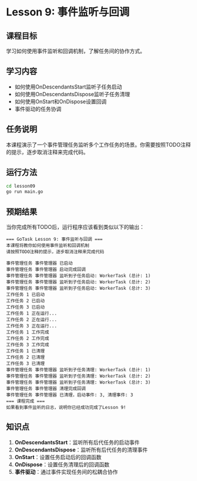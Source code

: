 # Lesson 9: 事件监听与回调

## 课程目标
学习如何使用事件监听和回调机制，了解任务间的协作方式。

## 学习内容
- 如何使用OnDescendantsStart监听子任务启动
- 如何使用OnDescendantsDispose监听子任务清理
- 如何使用OnStart和OnDispose设置回调
- 事件驱动的任务协调

## 任务说明
本课程演示了一个事件管理任务监听多个工作任务的场景。你需要按照TODO注释的提示，逐步取消注释来完成代码。

## 运行方法
```bash
cd lesson09
go run main.go
```

## 预期结果
当你完成所有TODO后，运行程序应该看到类似以下的输出：
```
=== GoTask Lesson 9: 事件监听与回调 ===
本课程将教你如何使用事件监听和回调机制
请按照TODO注释的提示，逐步取消注释来完成代码

事件管理任务 事件管理器 已启动
事件管理任务 事件管理器 启动完成回调
事件管理任务 事件管理器 监听到子任务启动: WorkerTask (总计: 1)
事件管理任务 事件管理器 监听到子任务启动: WorkerTask (总计: 2)
事件管理任务 事件管理器 监听到子任务启动: WorkerTask (总计: 3)
工作任务 1 已启动
工作任务 2 已启动
工作任务 3 已启动
工作任务 1 正在运行...
工作任务 2 正在运行...
工作任务 3 正在运行...
工作任务 1 工作完成
工作任务 2 工作完成
工作任务 3 工作完成
工作任务 1 已清理
工作任务 2 已清理
工作任务 3 已清理
事件管理任务 事件管理器 监听到子任务清理: WorkerTask (总计: 1)
事件管理任务 事件管理器 监听到子任务清理: WorkerTask (总计: 2)
事件管理任务 事件管理器 监听到子任务清理: WorkerTask (总计: 3)
事件管理任务 事件管理器 清理完成回调
事件管理任务 事件管理器 已清理，启动事件: 3, 清理事件: 3
=== 课程完成 ===
如果看到事件监听的日志，说明你已经成功完成了Lesson 9!
```

## 知识点
1. **OnDescendantsStart**：监听所有后代任务的启动事件
2. **OnDescendantsDispose**：监听所有后代任务的清理事件
3. **OnStart**：设置任务启动后的回调函数
4. **OnDispose**：设置任务清理后的回调函数
5. **事件驱动**：通过事件实现任务间的松耦合协作
